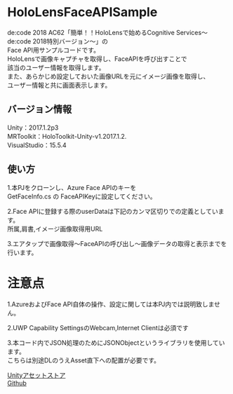 # HoloLensFaceAPISample

de:code 2018 AC62「簡単！！HoloLensで始めるCognitive Services～de:code 2018特別バージョン～」の  
Face API用サンプルコードです。  
HoloLensで画像キャプチャを取得し、FaceAPIを呼び出すことで\
該当のユーザー情報を取得します。  
また、あらかじめ設定しておいた画像URLを元にイメージ画像を取得し、  
ユーザー情報と共に画面表示します。  

## バージョン情報
 Unity：2017.1.2p3  
 MRToolkit：HoloToolkit-Unity-v1.2017.1.2.  
 VisualStudio：15.5.4  

## 使い方

1.本PJをクローンし、Azure Face APIのキーを  
 GetFaceInfo.cs の FaceAPIKeyに設定してください。  

2.Face APIに登録する際のuserDataは下記のカンマ区切りでの定義としています。  
 所属,肩書,イメージ画像取得用URL  

3.エアタップで画像取得～FaceAPIの呼び出し～画像データの取得と表示までを行います。  

# 注意点

1.AzureおよびFace API自体の操作、設定に関しては本PJ内では説明致しません。

2.UWP Capability SettingsのWebcam,Internet Clientは必須です

3.本コード内でJSON処理のためにJSONObjectというライブラリを使用しています。  
 こちらは別途DLのうえAsset直下への配置が必要です。

 [Unityアセットストア](https://assetstore.unity.com/packages/tools/input-management/json-object-710)  
 [Github](https://github.com/mtschoen/JSONObject)
